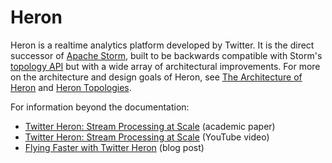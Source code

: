 # Heron

Heron is a realtime analytics platform developed by Twitter. It is the
direct successor of [Apache Storm](http://storm.apache.org), built to be
backwards compatible with Storm's [topology
API](http://storm.apache.org/tutorial.html) but with a wide array of
architectural improvements. For more on the architecture and design
goals of Heron, see [The Architecture of
Heron](concepts/architecture.md) and [Heron
Topologies](concepts/topologies.md).

For information beyond the documentation:

* [Twitter Heron: Stream Processing at
  Scale](http://dl.acm.org/citation.cfm?id=2742788) (academic paper)
* [Twitter Heron: Stream Processing at
  Scale](https://www.youtube.com/watch?v=pUaFOuGgmco) (YouTube video)
* [Flying Faster with Twitter
  Heron](https://blog.twitter.com/2015/flying-faster-with-twitter-heron) (blog
  post)
